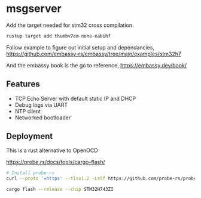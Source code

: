 # msgserver

Add the target needed for stm32 cross compilation.

```bash
rustup target add thumbv7em-none-eabihf
```

Follow example to figure out initial setup and dependancies,
<https://github.com/embassy-rs/embassy/tree/main/examples/stm32h7>

And the embassy book is the go to reference,
https://embassy.dev/book/

## Features

* TCP Echo Server with default static IP and DHCP
* Debug logs via UART
* NTP client
* Networked bootloader

## Deployment

This is a rust alternative to OpenOCD

<https://probe.rs/docs/tools/cargo-flash/>

```bash
# Install probe-rs
curl --proto '=https' --tlsv1.2 -LsSf https://github.com/probe-rs/probe-rs/releases/latest/download/probe-rs-tools-installer.sh | sh

cargo flash --release --chip STM32H743ZI
```